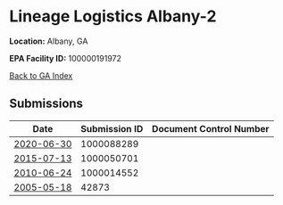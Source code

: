 # Lineage Logistics Albany-2

**Location:** Albany, GA

**EPA Facility ID:** 100000191972

[Back to GA Index](../../index.md)

## Submissions

| Date | Submission ID | Document Control Number |
|------|--------------|-------------------------|
| [2020-06-30](submissions/1000088289.md) | 1000088289 |  |
| [2015-07-13](submissions/1000050701.md) | 1000050701 |  |
| [2010-06-24](submissions/1000014552.md) | 1000014552 |  |
| [2005-05-18](submissions/42873.md) | 42873 |  |
